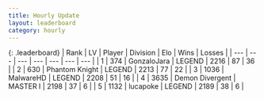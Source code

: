 ```yaml
---
title: Hourly Update
layout: leaderboard
category: hourly
---
```


{: .leaderboard}
| Rank | LV | Player | Division | Elo | Wins | Losses |
| --- | --- | --- | --- | --- | --- | --- |
| <span data-change="0">1</span> | 374 | <span title="ID: 650626">GonzaloJara</span> | LEGEND | <span data-change="0">2216</span> | <span data-change="0">87</span> | <span data-change="0">36</span> |
| <span data-change="0">2</span> | 630 | <span title="ID: 742939">Phantom Knight</span> | LEGEND | <span data-change="0">2213</span> | <span data-change="0">77</span> | <span data-change="0">22</span> |
| <span data-change="0">3</span> | 1036 | <span title="ID: 261794">MalwareHD</span> | LEGEND | <span data-change="0">2208</span> | <span data-change="0">51</span> | <span data-change="0">16</span> |
| <span data-change="4">4</span> | 3635 | <span title="ID: 370081">Demon Divergent</span> | MASTER I | <span data-change="68">2198</span> | <span data-change="6">37</span> | <span data-change="0">6</span> |
| <span data-change="-1">5</span> | 1132 | <span title="ID: 41925">lucapoke</span> | LEGEND | <span data-change="0">2189</span> | <span data-change="0">38</span> | <span data-change="0">6</span> |
